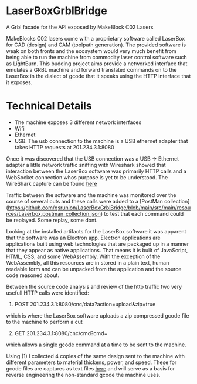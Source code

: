 # LaserBoxGrblBridge
A Grbl facade for the API exposed by MakeBlock C02 Lasers

MakeBlocks C02 lasers come with a proprietary software called LaserBox for CAD (design) and CAM (toolpath generation). The provided software is weak on both fronts and the ecosystem would very much benefit from being able to run the machine from commodity laser control software such as LightBurn. This budding project aims provide a networked interface that emulates a GRBL machine and forward translated commands on to the LaserBox in the dialect of gcode that it speaks using the HTTP interface that it exposes.

# Technical Details
- The machine exposes 3 different network interfaces
 - Wifi
 - Ethernet
 - USB. The usb connection to the machine is a USB ethernet adapter that takes HTTP requests at 201.234.3.1:8080

Once it was discovered that the USB connection was a USB -> Ethernet adapter a little network traffic sniffing with Wireshark showed that interaction between the LaserBox software was primarily HTTP calls and a WebSocket connection whos purpose is yet to be understood. The WireShark capture can be found [here](https://github.com/gsrunion/LaserBoxGrblBridge/blob/main/src/main/resources/laserbox%20capture.pcapng)

Traffic between the software and the machine was monitored over the course of several cuts and these calls were added to a [PostMan collection] (https://github.com/gsrunion/LaserBoxGrblBridge/blob/main/src/main/resources/Laserbox.postman_collection.json) to test that each command could be replayed. Some replay, some dont.

Looking at the installed artifacts for the LaserBox software it was apparent that the software was an Electron app. Electron applications are applications built using web technologies that are packaged up in a manner that they appear as native applications. That means it is built of JavaScript, HTML, CSS, and some WebAssembly. With the exception of the WebAssembly, all this resources are in stored in a plain text, human readable form and can be unpacked from the application and the source code reasoned about.

Between the source code analysis and review of the http traffic two very usefull HTTP calls were identified:

1) POST 201.234.3.1:8080/cnc/data?action=upload&zip=true

which is where the LaserBox software uploads a zip compressed gcode file to the machine to perform a cut

2) GET 201.234.3.1:8080/cnc/cmd?cmd=<gcode command>

which allows a single gcode command at a time to be sent to the machine.


Using (1) I collected 4 copies of the same design sent to the machine with different parameters to material thickens, power, and speed. These for gcode files are captures as text files [here]((https://github.com/gsrunion/LaserBoxGrblBridge/tree/main/src/main/resources)) and will serve as a basis for reverse engineering the non-standard gcode the machine uses. 






 
